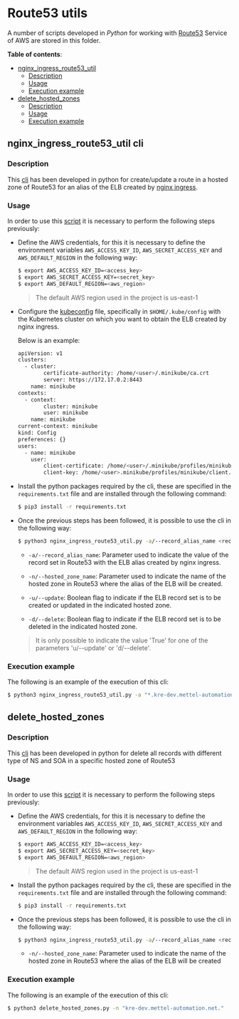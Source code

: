 # Route53 utils

A number of scripts developed in *Python* for working with [Route53](https://aws.amazon.com/route53/) Service of AWS are stored in this folder.

**Table of contents**:
- [nginx_ingress_route53_util](#nginx_ingress_route53_util-cli)
  - [Description](#description)
  - [Usage](#usage)
  - [Execution example](#execution-example)
- [delete_hosted_zones](#delete_hosted_zones)
  - [Description](#description-1)
  - [Usage](#usage-1)
  - [Execution example](#execution-example-1)

## nginx_ingress_route53_util cli

### Description
This [cli](./nginx_ingress_route53_util.py) has been developed in python for create/update a route in a hosted zone of Route53 for an alias of the ELB created by [nginx ingress](https://github.com/helm/charts/tree/master/stable/nginx-ingress).

### Usage

In order to use this [script](./nginx_ingress_route53_util.py) it is necessary to perform the following steps previously:

- Define the AWS credentials, for this it is necessary to define the environment variables `AWS_ACCESS_KEY_ID`, `AWS_SECRET_ACCESS_KEY` and `AWS_DEFAULT_REGION` in the following way:

    ```sh
    $ export AWS_ACCESS_KEY_ID=<access_key>
    $ export AWS_SECRET_ACCESS_KEY=<secret_key>
    $ export AWS_DEFAULT_REGION=<aws_region>
    ```
    > The default AWS region used in the project is us-east-1

- Configure the [kubeconfig](https://kubernetes.io/docs/concepts/configuration/organize-cluster-access-kubeconfig/) file, specifically in `$HOME/.kube/config` with the Kubernetes cluster on which you want to obtain the ELB created by nginx ingress.

  Below is an example:
  ```sh
  apiVersion: v1
  clusters:
    - cluster:
          certificate-authority: /home/<user>/.minikube/ca.crt
          server: https://172.17.0.2:8443
      name: minikube
  contexts:
    - context:
          cluster: minikube
          user: minikube
      name: minikube
  current-context: minikube
  kind: Config
  preferences: {}
  users:
    - name: minikube
      user:
          client-certificate: /home/<user>/.minikube/profiles/minikube/client.crt
          client-key: /home/<user>.minikube/profiles/minikube/client.key
  ```

- Install the python packages required by the cli, these are specified in the `requirements.txt` file and are installed through the following command:

  ```sh
  $ pip3 install -r requirements.txt
  ```

- Once the previous steps has been followed, it is possible to use the cli in the following way:

  ```sh
  $ python3 nginx_ingress_route53_util.py -a/--record_alias_name <record_alias_name> -n/--hosted_zone_name <hosted_zone_name> -u/--update <update_value> -d/--delete <delete_value>
  ```

  - `-a/--record_alias_name`: Parameter used to indicate the value of the record set in Route53 with the ELB alias created by nginx ingress.

  - `-n/--hosted_zone_name`: Parameter used to indicate the name of the hosted zone in Route53 where the alias of the ELB will be created.

  - `-u/--update`: Boolean flag to indicate if the ELB record set is to be created or updated in the indicated hosted zone.

  - `-d/--delete`: Boolean flag to indicate if the ELB record set is to be deleted in the indicated hosted zone.

  > It is only possible to indicate the value 'True' for one of the parameters 'u/--update' or 'd/--delete'.

### Execution example

The following is an example of the execution of this cli:

```sh
$ python3 nginx_ingress_route53_util.py -a "*.kre-dev.mettel-automation.net." -n "kre-dev.mettel-automation.net." -u True
```

## delete_hosted_zones

### Description
This [cli](./delete_hosted_zones.py) has been developed in python for delete all records with different type of NS and SOA in a specific hosted zone of Route53

### Usage

In order to use this [script](./delete_hosted_zones.py) it is necessary to perform the following steps previously:

- Define the AWS credentials, for this it is necessary to define the environment variables `AWS_ACCESS_KEY_ID`, `AWS_SECRET_ACCESS_KEY` and `AWS_DEFAULT_REGION` in the following way:

    ```sh
    $ export AWS_ACCESS_KEY_ID=<access_key>
    $ export AWS_SECRET_ACCESS_KEY=<secret_key>
    $ export AWS_DEFAULT_REGION=<aws_region>
    ```
    > The default AWS region used in the project is us-east-1

- Install the python packages required by the cli, these are specified in the `requirements.txt` file and are installed through the following command:

  ```sh
  $ pip3 install -r requirements.txt
  ```

- Once the previous steps has been followed, it is possible to use the cli in the following way:

  ```sh
  $ python3 nginx_ingress_route53_util.py -a/--record_alias_name <record_alias_name> -n/--hosted_zone_name <hosted_zone_name> -u/--update <update_value> -d/--delete <delete_value>
  ```

  - `-n/--hosted_zone_name`: Parameter used to indicate the name of the hosted zone in Route53 where the alias of the ELB will be created

### Execution example

The following is an example of the execution of this cli:

```sh
$ python3 delete_hosted_zones.py -n "kre-dev.mettel-automation.net."
```